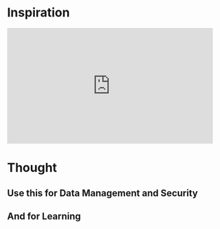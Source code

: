 # Inspiration

<iframe width="480" height="270" src="https://www.youtube.com/embed/ZMsHCCyBqEQ" title="You need a NAS RIGHT NOW!! (How I run my Hybrid-Cloud YouTube business)" frameborder="0" allow="accelerometer; autoplay; clipboard-write; encrypted-media; gyroscope; picture-in-picture; web-share" allowfullscreen></iframe>

# Thought

## Use this for Data Management and Security

## And for Learning